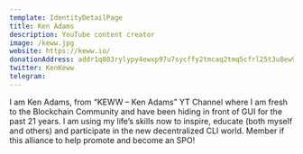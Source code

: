 ```yaml
---
template: IdentityDetailPage
title: Ken Adams
description: YouTube content creator 
image: /keww.jpg
website: https://keww.io/
donationAddress: addr1q803rylypy4ewxp97u7sycffy2tmcaq2tmq5cfrl25t3u8ew9mg36wmcmr39ueas9qauuj2zar74gl5emkv39a9n734q3xeyr9
twitter: KenKeww
telegram:
---
```


I am Ken Adams, from “KEWW – Ken Adams” YT Channel where I am fresh to the Blockchain Community and have been hiding in front of GUI for the past 21 years. I am using my life’s skills now to inspire, educate (both myself and others) and participate in the new decentralized CLI world. Member if this alliance to help promote and become an SPO!